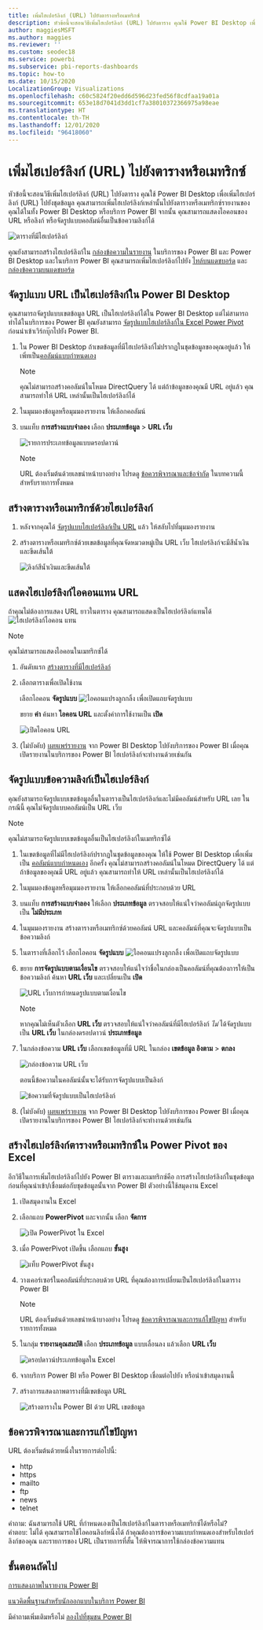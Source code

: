 ```yaml
---
title: เพิ่มไฮเปอร์ลิงก์ (URL) ไปยังตารางหรือเมทริกซ์
description: หัวข้อนี้จะสอนวิธีเพิ่มไฮเปอร์ลิงก์ (URL) ไปยังตาราง คุณใช้ Power BI Desktop เพื่อเพิ่มไฮเปอร์ลิงก์ (URL) ไปยังชุดข้อมูล จากนั้น ใน Power BI Desktop หรือบริการของ Power BI คุณสามารถเพิ่มไฮเปอร์ลิงก์เหล่านั้นไปยังตารางหรือเมทริกซ์รายงานของคุณได้
author: maggiesMSFT
ms.author: maggies
ms.reviewer: ''
ms.custom: seodec18
ms.service: powerbi
ms.subservice: pbi-reports-dashboards
ms.topic: how-to
ms.date: 10/15/2020
LocalizationGroup: Visualizations
ms.openlocfilehash: c60c5824f20edd6d596d23fed56f8cdfaa19a01a
ms.sourcegitcommit: 653e18d7041d3dd1cf7a38010372366975a98eae
ms.translationtype: HT
ms.contentlocale: th-TH
ms.lasthandoff: 12/01/2020
ms.locfileid: "96418060"
---
```

# <a name="add-hyperlinks-urls-to-a-table-or-matrix"></a>เพิ่มไฮเปอร์ลิงก์ (URL) ไปยังตารางหรือเมทริกซ์
หัวข้อนี้จะสอนวิธีเพิ่มไฮเปอร์ลิงก์ (URL) ไปยังตาราง คุณใช้ Power BI Desktop เพื่อเพิ่มไฮเปอร์ลิงก์ (URL) ไปยังชุดข้อมูล คุณสามารถเพิ่มไฮเปอร์ลิงก์เหล่านั้นไปยังตารางหรือเมทริกซ์รายงานของคุณได้ในทั้ง Power BI Desktop หรือบริการ Power BI จากนั้น คุณสามารถแสดงไอคอนของ URL หรือลิงก์ หรือจัดรูปแบบคอลัมน์อื่นเป็นข้อความลิงก์ได้

![ตารางที่มีไฮเปอร์ลิงก์](media/power-bi-hyperlinks-in-tables/power-bi-url-link-text.png)

คุณยังสามารถสร้างไฮเปอร์ลิงก์ใน [กล่องข้อความในรายงาน](service-add-hyperlink-to-text-box.md) ในบริการของ Power BI และ Power BI Desktop และในบริการ Power BI คุณสามารถเพิ่มไฮเปอร์ลิงก์ไปยัง [ไทล์บนแดชบอร์ด](service-dashboard-edit-tile.md) และ [กล่องข้อความบนแดชบอร์ด](service-dashboard-add-widget.md) 


## <a name="format-a-url-as-a-hyperlink-in-power-bi-desktop"></a>จัดรูปแบบ URL เป็นไฮเปอร์ลิงก์ใน Power BI Desktop

คุณสามารถจัดรูปแบบเขตข้อมูล URL เป็นไฮเปอร์ลิงก์ได้ใน Power BI Desktop แต่ไม่สามารถทำได้ในบริการของ Power BI คุณยังสามารถ [จัดรูปแบบไฮเปอร์ลิงก์ใน Excel Power Pivot](#create-a-table-or-matrix-hyperlink-in-excel-power-pivot) ก่อนนำเข้าเวิร์กบุ๊กไปยัง Power BI.

1. ใน Power BI Desktop ถ้าเขตข้อมูลที่มีไฮเปอร์ลิงก์ไม่ปรากฏในชุดข้อมูลของคุณอยู่แล้ว ให้เพิ่ทเป็น[คอลัมน์แบบกำหนดเอง](../transform-model/desktop-common-query-tasks.md)

    > [!NOTE]
    > คุณไม่สามารถสร้างคอลัมน์ในโหมด DirectQuery ได้  แต่ถ้าข้อมูลของคุณมี URL อยู่แล้ว คุณสามารถทำให้ URL เหล่านั้นเป็นไฮเปอร์ลิงก์ได้

2. ในมุมมองข้อมูลหรือมุมมองรายงาน ให้เลือกคอลัมน์ 

3. บนแท็บ **การสร้างแบบจำลอง** เลือก **ประเภทข้อมูล** > **URL เว็บ**
   
    ![รายการประเภทข้อมูลแบบดรอปดาวน์](media/power-bi-hyperlinks-in-tables/power-bi-format-web-url.png)

    > [!NOTE]
    > URL ต้องเริ่มต้นด้วยเลขนำหน้าบางอย่าง โปรดดู [ข้อควรพิจารณาและข้อจำกัด](#considerations-and-troubleshooting) ในบทความนี้สำหรับรายการทั้งหมด

## <a name="create-a-table-or-matrix-with-a-hyperlink"></a>สร้างตารางหรือเมทริกซ์ด้วยไฮเปอร์ลิงก์

1. หลังจากคุณได้ [จัดรูปแบบไฮเปอร์ลิงก์เป็น URL](#format-a-url-as-a-hyperlink-in-power-bi-desktop) แล้ว ให้สลับไปที่มุมมองรายงาน
2. สร้างตารางหรือเมทริกซ์ด้วยเขตข้อมูลที่คุณจัดหมวดหมู่เป็น URL เว็บ ไฮเปอร์ลิงก์จะมีสีน้ำเงินและขีดเส้นใต้

    ![ลิงก์สีน้ำเงินและขีดเส้นใต้](media/power-bi-hyperlinks-in-tables/power-bi-url-blue-underline.png)


## <a name="display-a-hyperlink-icon-instead-of-a-url"></a>แสดงไฮเปอร์ลิงก์ไอคอนแทน URL

ถ้าคุณไม่ต้องการแสดง URL ยาวในตาราง คุณสามารถแสดงเป็นไฮเปอร์ลิงก์แทนได้ ![ไฮเปอร์ลิงก์ไอคอน](media/power-bi-hyperlinks-in-tables/power-bi-hyperlink-icon.png) แทน 

> [!NOTE]
> คุณไม่สามารถแสดงไอคอนในเมทริกซ์ได้
   
1. อันดับแรก [สร้างตารางที่มีไฮเปอร์ลิงก์](#create-a-table-or-matrix-with-a-hyperlink)

2. เลือกตารางเพื่อเปิดใช้งาน

    เลือกไอคอน **จัดรูปแบบ** ![ไอคอนแปรงลูกกลิ้ง](media/power-bi-hyperlinks-in-tables/power-bi-paintroller.png) เพื่อเปิดแถบจัดรูปแบบ

    ขยาย **ค่า** ค้นหา **ไอคอน URL** และตั้งค่าการใช้งานเป็น **เปิด**

    ![เปิดไอคอน URL](media/power-bi-hyperlinks-in-tables/power-bi-url-icon-on.png)

1. (ไม่บังคับ) [เผยแพร่รายงาน](desktop-upload-desktop-files.md) จาก Power BI Desktop ไปยังบริการของ Power BI เมื่อคุณเปิดรายงานในบริการของ Power BI ไฮเปอร์ลิงก์จะทำงานด้วยเช่นกัน

## <a name="format-link-text-as-a-hyperlink"></a>จัดรูปแบบข้อความลิงก์เป็นไฮเปอร์ลิงก์

คุณยังสามารถจัดรูปแบบเขตข้อมูลอื่นในตารางเป็นไฮเปอร์ลิงก์และไม่มีคอลัมน์สำหรับ URL เลย ในกรณีนี้ คุณไม่จัดรูปแบบคอลัมน์เป็น URL เว็บ

> [!NOTE]
> คุณไม่สามารถจัดรูปแบบเขตข้อมูลอื่นเป็นไฮเปอร์ลิงก์ในเมทริกซ์ได้

1. ในเขตข้อมูลที่ไม่มีไฮเปอร์ลิงก์ปรากฏในชุดข้อมูลของคุณ ให้ใช้ Power BI Desktop เพื่อเพิ่มเป็น [คอลัมน์แบบกำหนดเอง](../transform-model/desktop-common-query-tasks.md) อีกครั้ง คุณไม่สามารถสร้างคอลัมน์ในโหมด DirectQuery ได้  แต่ถ้าข้อมูลของคุณมี URL อยู่แล้ว คุณสามารถทำให้ URL เหล่านั้นเป็นไฮเปอร์ลิงก์ได้

2. ในมุมมองข้อมูลหรือมุมมองรายงาน ให้เลือกคอลัมน์ที่ประกอบด้วย URL 

3. บนแท็บ **การสร้างแบบจำลอง** ให้เลือก **ประเภทข้อมูล** ตรวจสอบให้แน่ใจว่าคอลัมน์ถูกจัดรูปแบบเป็น **ไม่มีประเภท**

2. ในมุมมองรายงาน สร้างตารางหรือเมทริกซ์ด้วยคอลัมน์ URL และคอลัมน์ที่คุณจะจัดรูปแบบเป็นข้อความลิงก์

3. ในตารางที่เลือกไว้ เลือกไอคอน **จัดรูปแบบ** ![ไอคอนแปรงลูกกลิ้ง](media/power-bi-hyperlinks-in-tables/power-bi-paintroller.png) เพื่อเปิดแถบจัดรูปแบบ

4. ขยาย **การจัดรูปแบบตามเงื่อนไข** ตรวจสอบให้แน่ใจว่าชื่อในกล่องเป็นคอลัมน์ที่คุณต้องการให้เป็นข้อความลิงก์ ค้นหา **URL เว็บ** และเปลี่ยนเป็น **เปิด**

    ![URL เว็บการกำหนดรูปแบบตามเงื่อนไข](media/power-bi-hyperlinks-in-tables/power-bi-format-conditional-web-url.png)

    > [!NOTE]
    > หากคุณไม่เห็นตัวเลือก **URL เว็บ** ตรวจสอบให้แน่ใจว่าคอลัมน์ที่มีไฮเปอร์ลิงก์ *ไม่* ได้จัดรูปแบบเป็น **URL เว็บ** ในกล่องดรอปดาวน์ **ประเภทข้อมูล**

5. ในกล่องข้อความ **URL เว็บ** เลือกเขตข้อมูลที่มี URL ในกล่อง **เขตข้อมูล อิงตาม** > **ตกลง**

    ![กล่องข้อความ URL เว็บ](media/power-bi-hyperlinks-in-tables/power-bi-format-web-url-dialog.png)

    ตอนนี้ข้อความในคอลัมน์นั้นจะได้รับการจัดรูปแบบเป็นลิงก์

    ![ข้อความที่จัดรูปแบบเป็นไฮเปอร์ลิงก์](media/power-bi-hyperlinks-in-tables/power-bi-url-link-text.png)

1. (ไม่บังคับ) [เผยแพร่รายงาน](desktop-upload-desktop-files.md) จาก Power BI Desktop ไปยังบริการของ Power BI เมื่อคุณเปิดรายงานในบริการของ Power BI ไฮเปอร์ลิงก์จะทำงานด้วยเช่นกัน

## <a name="create-a-table-or-matrix-hyperlink-in-excel-power-pivot"></a>สร้างไฮเปอร์ลิงก์ตารางหรือเมทริกซ์ใน Power Pivot ของ Excel

อีกวิธีในการเพิ่มไฮเปอร์ลิงก์ไปยัง Power BI ตารางและเมทริกซ์คือ การสร้างไฮเปอร์ลิงก์ในชุดข้อมูลก่อนที่คุณนำเข้า/เชื่อมต่อกับชุดข้อมูลนั้นจาก Power BI ตัวอย่างนี้ใช้สมุดงาน Excel

1. เปิดสมุดงานใน Excel
2. เลือกแถบ **PowerPivot** และจากนั้น เลือก **จัดการ**
   
   ![เปิด PowerPivot ใน Excel](media/power-bi-hyperlinks-in-tables/createhyperlinkinpowerpivot2.png)
1. เมื่อ PowerPivot เปิดขึ้น เลือกแถบ **ขั้นสูง**
   
   ![แท็บ PowerPivot ขั้นสูง](media/power-bi-hyperlinks-in-tables/createhyperlinkinpowerpivot3.png)
4. วางเคอร์เซอร์ในคอลัมน์ที่ประกอบด้วย URL ที่คุณต้องการเปลี่ยนเป็นไฮเปอร์ลิงก์ในตาราง Power BI
   
   > [!NOTE]
   > URL ต้องเริ่มต้นด้วยเลขนำหน้าบางอย่าง โปรดดู [ข้อควรพิจารณาและการแก้ไขปัญหา](#considerations-and-troubleshooting) สำหรับรายการทั้งหมด
   > 
   
5. ในกลุ่ม **รายงานคุณสมบัติ** เลือก **ประเภทข้อมูล** แบบเลื่อนลง แล้วเลือก **URL เว็บ** 
   
   ![ดรอปดาวน์ประเภทข้อมูลใน Excel](media/power-bi-hyperlinks-in-tables/createhyperlinksnew.png)

6. จากบริการ Power BI หรือ Power BI Desktop เชื่อมต่อไปยัง หรือนำเข้าสมุดงานนี้
7. สร้างการแสดงภาพตารางที่มีเขตข้อมูล URL
   
   ![สร้างตารางใน Power BI ด้วย URL เขตข้อมูล](media/power-bi-hyperlinks-in-tables/hyperlinksintables.gif)

## <a name="considerations-and-troubleshooting"></a>ข้อควรพิจารณาและการแก้ไขปัญหา

URL ต้องเริ่มต้นด้วยหนึ่งในรายการต่อไปนี้:
- http
- https
- mailto
- ftp
- news
- telnet

คำถาม: ฉันสามารถใช้ URL ที่กำหนดเองเป็นไฮเปอร์ลิงก์ในตารางหรือเมทริกซ์ได้หรือไม่?    
คำตอบ: ไม่ได้ คุณสามารถใช้ไอคอนลิงก์หนึ่งได้ ถ้าคุณต้องการข้อความแบบกำหนดเองสำหรับไฮเปอร์ลิงก์ของคุณ และรายการของ URL เป็นรายการที่สั้น ให้พิจารณาการใช้กล่องข้อความแทน


## <a name="next-steps"></a>ขั้นตอนถัดไป
[การแสดงภาพในรายงาน Power BI](../visuals/power-bi-report-visualizations.md)

[แนวคิดพื้นฐานสำหรับนักออกแบบในบริการ Power BI](../fundamentals/service-basic-concepts.md)

มีคำถามเพิ่มเติมหรือไม่ [ลองไปที่ชุมชน Power BI](https://community.powerbi.com/)
